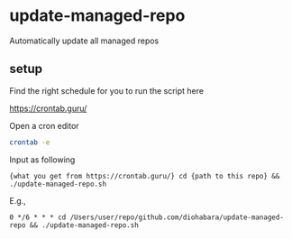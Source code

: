 # update-managed-repo

Automatically update all managed repos

## setup

Find the right schedule for you to run the script here

<https://crontab.guru/>

Open a cron editor

```bash
crontab -e
```

Input as following

```
{what you get from https://crontab.guru/} cd {path to this repo} && ./update-managed-repo.sh
```

E.g.,

```
0 */6 * * * cd /Users/user/repo/github.com/diohabara/update-managed-repo && ./update-managed-repo.sh
```
